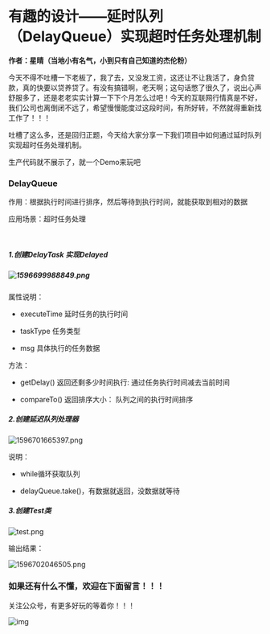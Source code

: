 #  有趣的设计——延时队列（DelayQueue）实现超时任务处理机制

**作者：星晴（当地小有名气，小到只有自己知道的杰伦粉）**

​       今天不得不吐槽一下老板了，我了去，又没发工资，这还让不让我活了，身负贷款，真的快要以贷养贷了。有没有搞错啊，老天啊；这句话憋了很久了，说出心声舒服多了，还是老老实实计算一下下个月怎么过吧！今天的互联网行情真是不好，我们公司也离倒闭不远了，希望慢慢能度过这段时间，有所好转，不然就得重新找工作了！！！

​      吐槽了这么多，还是回归正题，今天给大家分享一下我们项目中如何通过延时队列实现超时任务处理机制。

生产代码就不展示了，就一个Demo来玩吧

### DelayQueue

作用：根据执行时间进行排序，然后等待到执行时间，就能获取到相对的数据

应用场景：超时任务处理

​            

##### 1.创建DelayTask 实现Delayed

##### ![1596699988849.png](https://ae04.alicdn.com/kf/U918515ff9ee64fce9b0959ae2d70fbd5d.jpg)                              

属性说明：

- executeTime 延时任务的执行时间

- taskType 任务类型

- msg 具体执行的任务数据

方法：

- getDelay() 返回还剩多少时间执行: 通过任务执行时间减去当前时间

- compareTo() 返回排序大小： 队列之间的执行时间排序



##### 2.创建延迟队列处理器

![1596701665397.png](https://ae02.alicdn.com/kf/Ue36972d52f2d4423a6d6de7bef88b018o.jpg)

说明：

- while循环获取队列

- delayQueue.take()，有数据就返回，没数据就等待 



##### 3.创建Test类

![test.png](https://ae03.alicdn.com/kf/U32619f77122140a8a0c803db9c4b5b91Z.jpg)

输出结果：

![1596702046505.png](https://ae04.alicdn.com/kf/U16599d769888456399795735c93fb8d2P.jpg)

### 如果还有什么不懂，欢迎在下面留言！！！

关注公众号，有更多好玩的等着你！！！

![img](https://mmbiz.qpic.cn/mmbiz_jpg/YicpKkSXicfO23aLicEHTNZibc8zxtW31NSibuCibDgOk3UhJBq90Z1ibXdotRAzibukOAiaicYmWNZFm6R3YzolcOdbdE9Q/640?wx_fmt=jpeg)